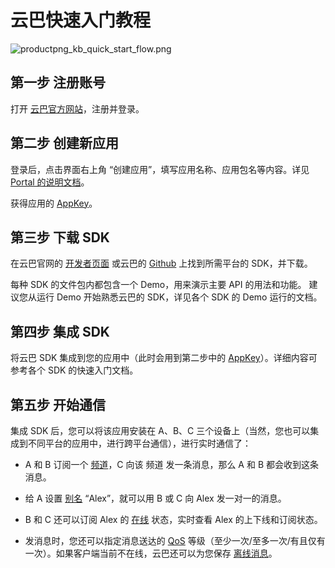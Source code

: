 # 云巴快速入门教程

![productpng_kb_quick_start_flow.png](https://raw.githubusercontent.com/yunba/docs/master/image/productpng_kb_quick_start_flow.png)

## 第一步 注册账号

打开 [云巴官方网站](https://yunba.io)，注册并登录。

## 第二步 创建新应用

登录后，点击界面右上角 “创建应用”，填写应用名称、应用包名等内容。详见 [Portal 的说明文档](product_kb_portal.md)。

获得应用的 [AppKey](product_kb_app_key.md)。

## 第三步 下载 SDK

在云巴官网的 [开发者页面](https://yunba.io/downloads/) 或云巴的 [Github](https://github.com/yunba) 上找到所需平台的 SDK，并下载。

每种 SDK 的文件包内都包含一个 Demo，用来演示主要 API 的用法和功能。
建议您从运行 Demo 开始熟悉云巴的 SDK，详见各个 SDK 的 Demo 运行的文档。

## 第四步 集成 SDK

将云巴 SDK 集成到您的应用中（此时会用到第二步中的 [AppKey](product_kb_app_key.md)）。详细内容可参考各个 SDK 的快速入门文档。

## 第五步 开始通信

集成 SDK 后，您可以将该应用安装在 A、B、C 三个设备上（当然，您也可以集成到不同平台的应用中，进行跨平台通信），进行实时通信了：

- A 和 B 订阅一个 [频道](product_kb_topic_and_alias.md)，C 向该 频道 发一条消息，那么 A 和 B 都会收到这条消息。

- 给 A 设置 [别名](product_kb_topic_and_alias.md) “Alex”，就可以用 B 或 C 向 Alex 发一对一的消息。

- B 和 C 还可以订阅 Alex 的 [在线](product_kb_presence.md) 状态，实时查看 Alex 的上下线和订阅状态。

- 发消息时，您还可以指定消息送达的 [QoS](product_kb_qos.md) 等级（至少一次/至多一次/有且仅有一次）。如果客户端当前不在线，云巴还可以为您保存 [离线消息](product_kb_offline_message.md)。

